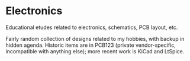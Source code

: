 # Electronics
Educational etudes related to electronics, schematics, PCB layout, etc.

Fairly random collection of designs related to my hobbies, with backup in hidden agenda.
Historic items are in PCB123 (private vendor-specific, incompatible with anything else); more recent work is KiCad and LtSpice.
